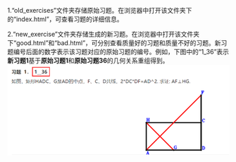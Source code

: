 

1.“old_exercises”文件夹存储原始习题。在浏览器中打开该文件夹下的“index.html”，可查看习题的详细信息。

2.“new_exercise”文件夹存储生成的新习题。在浏览器中打开该文件夹下“good.html”和“bad.html”，可分别查看质量好的习题和质量不好的习题。新习题编号后面的数字表示该习题对应的原始习题的编号。例如，下图中的“1_36”表示**新习题1**基于**原始习题1**和**原始习题36**的几何关系重组得到。
![Alt Text](images/1.png)